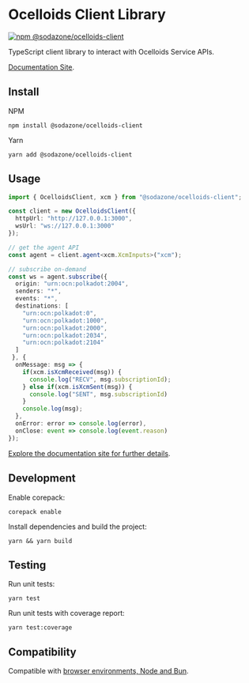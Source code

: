 # Ocelloids Client Library

<a href="https://www.npmjs.com/package/@sodazone/ocelloids-client"><img src="https://img.shields.io/npm/v/@sodazone/ocelloids-client?color=69D2E7&labelColor=69D2E7&logo=npm&logoColor=333333" alt="npm @sodazone/ocelloids-client" /></a> 

TypeScript client library to interact with Ocelloids Service APIs.

[Documentation Site](https://sodazone.github.io/ocelloids-services/).

## Install

NPM
```shell
npm install @sodazone/ocelloids-client
```

Yarn
```shell
yarn add @sodazone/ocelloids-client
```

## Usage

```typescript
import { OcelloidsClient, xcm } from "@sodazone/ocelloids-client";

const client = new OcelloidsClient({
  httpUrl: "http://127.0.0.1:3000",
  wsUrl: "ws://127.0.0.1:3000"
});

// get the agent API
const agent = client.agent<xcm.XcmInputs>("xcm");

// subscribe on-demand
const ws = agent.subscribe({
  origin: "urn:ocn:polkadot:2004",
  senders: "*",
  events: "*",
  destinations: [ 
    "urn:ocn:polkadot:0",
    "urn:ocn:polkadot:1000",
    "urn:ocn:polkadot:2000",
    "urn:ocn:polkadot:2034",
    "urn:ocn:polkadot:2104"
  ]
 }, {
  onMessage: msg => {
    if(xcm.isXcmReceived(msg)) {
      console.log("RECV", msg.subscriptionId);
    } else if(xcm.isXcmSent(msg)) {
      console.log("SENT", msg.subscriptionId)
    }
    console.log(msg);
  },
  onError: error => console.log(error),
  onClose: event => console.log(event.reason)
});
```

[Explore the documentation site for further details](https://sodazone.github.io/ocelloids-services/).

## Development

Enable corepack:

```shell
corepack enable
```

Install dependencies and build the project:

```shell
yarn && yarn build
```

## Testing

Run unit tests:

```shell
yarn test
```

Run unit tests with coverage report:

```shell
yarn test:coverage
```

## Compatibility

Compatible with [browser environments, Node and Bun](https://github.com/sodazone/ocelloids-services/blob/main/packages/client/test).
